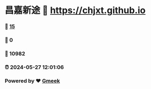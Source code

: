 # 昌嘉新途 :link: https://chjxt.github.io 
### :page_facing_up: [15](https://chjxt.github.io/tag.html) 
### :speech_balloon: 0 
### :hibiscus: 10982 
### :alarm_clock: 2024-05-27 12:01:06 
### Powered by :heart: [Gmeek](https://github.com/Meekdai/Gmeek)
